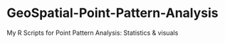 # GeoSpatial-Point-Pattern-Analysis
My R Scripts for Point Pattern Analysis: Statistics &amp; visuals
